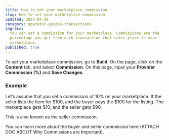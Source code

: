 ```yaml
---
title: How to set your marketplace commission
slug: how-to-set-your-marketplace-commission
updated: 2023-04-20
category: operator-guides-transactions
ingress:
  You can set a commission for your marketplace. Commissions are the
  percentage you get from each transaction that takes place in your
  marketplace.
published: true
---
```


To set your marketplace commission, go to **Build**. On the page, click
on the **Content** tab, and select **Commission**. On this page, input
your **Provider Commission (%)** and **Save Changes**.

### Example

Let’s assume that you set a commission of 10% on your marketplace. If
the seller lists the item for $100, and the buyer pays the $100 for the
listing. The marketplace gets $10, and the seller gets $90.

This is also known as the seller commission.

You can learn more about the buyer and seller commission here (ATTACH
DOC ABOUT Why Commissions are Important).
